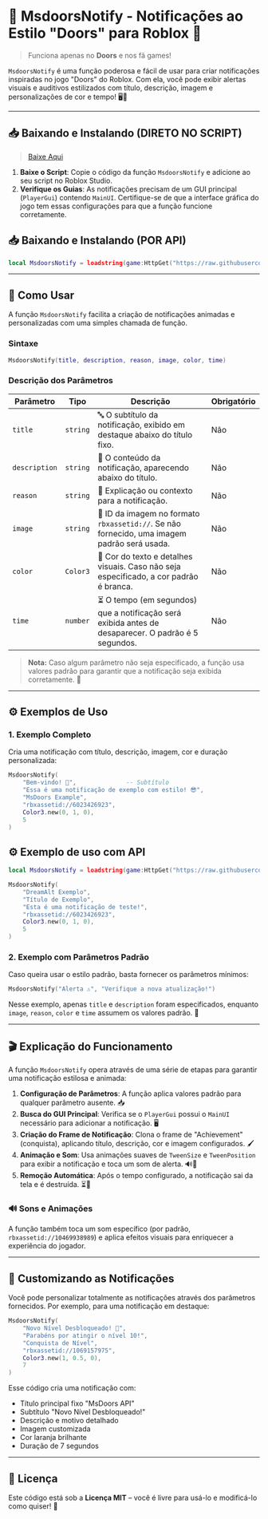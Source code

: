 
# 🌟 MsdoorsNotify - Notificações ao Estilo "Doors" para Roblox 🌟
> Funciona apenas no **__Doors__** e nos fã games!

`MsdoorsNotify` é uma função poderosa e fácil de usar para criar notificações inspiradas no jogo "Doors" do Roblox. Com ela, você pode exibir alertas visuais e auditivos estilizados com título, descrição, imagem e personalizações de cor e tempo! 🖥️🎨

---

## 📥 Baixando e Instalando (DIRETO NO SCRIPT)
> [Baixe Aqui](https://github.com/Sc-Rhyan57/Notification-doorsAPI/blob/main/Msdoors/Msdoors.lua)

1. **Baixe o Script**: Copie o código da função `MsdoorsNotify` e adicione ao seu script no Roblox Studio.
2. **Verifique os Guias**: As notificações precisam de um GUI principal (`PlayerGui`) contendo `MainUI`. Certifique-se de que a interface gráfica do jogo tem essas configurações para que a função funcione corretamente.

## 📥 Baixando e Instalando (POR API)
```lua
local MsdoorsNotify = loadstring(game:HttpGet("https://raw.githubusercontent.com/Sc-Rhyan57/Notification-doorsAPI/refs/heads/main/Msdoors/MsdoorsApi.lua"))()
```
---

## 🎨 Como Usar

A função `MsdoorsNotify` facilita a criação de notificações animadas e personalizadas com uma simples chamada de função.

### Sintaxe

```lua
MsdoorsNotify(title, description, reason, image, color, time)
```

### Descrição dos Parâmetros

| Parâmetro     | Tipo      | Descrição                                                                                                     | Obrigatório |
|---------------|-----------|---------------------------------------------------------------------------------------------------------------|-------------|
| `title`       | `string`  | 🔤 O subtítulo da notificação, exibido em destaque abaixo do título fixo.                                     | Não         |
| `description` | `string`  | 📝 O conteúdo da notificação, aparecendo abaixo do título.                                                    | Não         |
| `reason`      | `string`  | 📝 Explicação ou contexto para a notificação.                                                                 | Não         |
| `image`       | `string`  | 🌄 ID da imagem no formato `rbxassetid://`. Se não fornecido, uma imagem padrão será usada.                    | Não         |
| `color`       | `Color3`  | 🎨 Cor do texto e detalhes visuais. Caso não seja especificado, a cor padrão é branca.                         | Não         |
| `time`        | `number`  | ⏳ O tempo (em segundos) que a notificação será exibida antes de desaparecer. O padrão é 5 segundos.           | Não         |

> **Nota:** Caso algum parâmetro não seja especificado, a função usa valores padrão para garantir que a notificação seja exibida corretamente. 🎉

---

## ⚙️ Exemplos de Uso

### 1. Exemplo Completo

Cria uma notificação com título, descrição, imagem, cor e duração personalizada:

```lua
MsdoorsNotify(
    "Bem-vindo! 🎉",              -- Subtítulo
    "Essa é uma notificação de exemplo com estilo! 😎",
    "MsDoors Example",
    "rbxassetid://6023426923", 
    Color3.new(0, 1, 0), 
    5
)
```

## ⚙️ Exemplo de uso com API

```lua
local MsdoorsNotify = loadstring(game:HttpGet("https://raw.githubusercontent.com/Sc-Rhyan57/Notification-doorsAPI/refs/heads/main/Msdoors/MsdoorsApi.lua"))()

MsdoorsNotify(
    "DreamAlt Exemplo", 
    "Título de Exemplo", 
    "Esta é uma notificação de teste!", 
    "rbxassetid://6023426923", 
    Color3.new(0, 1, 0), 
    5
)
```

### 2. Exemplo com Parâmetros Padrão

Caso queira usar o estilo padrão, basta fornecer os parâmetros mínimos:

```lua
MsdoorsNotify("Alerta ⚠️", "Verifique a nova atualização!")
```

Nesse exemplo, apenas `title` e `description` foram especificados, enquanto `image`, `reason`, `color` e `time` assumem os valores padrão. 🎈

---

## 🎬 Explicação do Funcionamento

A função `MsdoorsNotify` opera através de uma série de etapas para garantir uma notificação estilosa e animada:

1. **Configuração de Parâmetros**: A função aplica valores padrão para qualquer parâmetro ausente. 📥
2. **Busca do GUI Principal**: Verifica se o `PlayerGui` possui o `MainUI` necessário para adicionar a notificação. 🖥️
3. **Criação do Frame de Notificação**: Clona o frame de "Achievement" (conquista), aplicando título, descrição, cor e imagem configurados. 🖌️
4. **Animação e Som**: Usa animações suaves de `TweenSize` e `TweenPosition` para exibir a notificação e toca um som de alerta. 🔊💫
5. **Remoção Automática**: Após o tempo configurado, a notificação sai da tela e é destruída. ⏳🚀

### 🔊 Sons e Animações

A função também toca um som específico (por padrão, `rbxassetid://10469938989`) e aplica efeitos visuais para enriquecer a experiência do jogador.

---

## 🌟 Customizando as Notificações

Você pode personalizar totalmente as notificações através dos parâmetros fornecidos. Por exemplo, para uma notificação em destaque:

```lua
MsdoorsNotify(
    "Novo Nível Desbloqueado! 🚀", 
    "Parabéns por atingir o nível 10!", 
    "Conquista de Nível",
    "rbxassetid://1069157975", 
    Color3.new(1, 0.5, 0), 
    7
)
```

Esse código cria uma notificação com:
- Título principal fixo "MsDoors API"
- Subtítulo "Novo Nível Desbloqueado!"
- Descrição e motivo detalhado
- Imagem customizada
- Cor laranja brilhante
- Duração de 7 segundos

---

## 📄 Licença

Este código está sob a **Licença MIT** – você é livre para usá-lo e modificá-lo como quiser! 🎉
